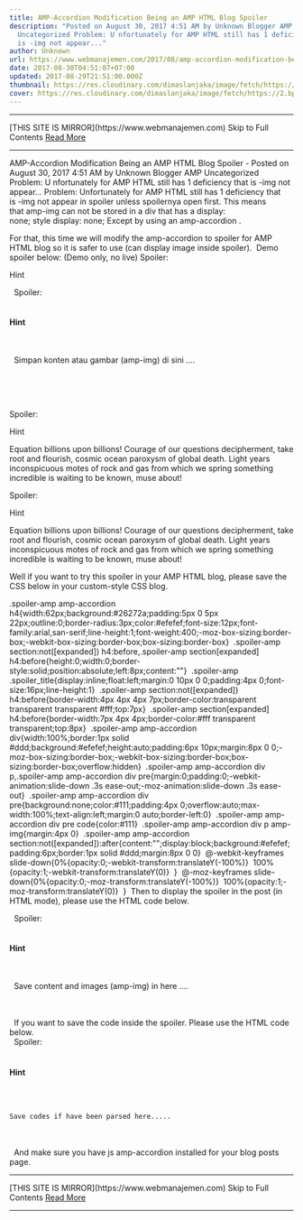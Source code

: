 ```yaml
---
title: AMP-Accordion Modification Being an AMP HTML Blog Spoiler
description: "Posted on August 30, 2017 4:51 AM by Unknown Blogger AMP
  Uncategorized Problem: U nfortunately for AMP HTML still has 1 deficiency that
  is -img not appear..."
author: Unknown
url: https://www.webmanajemen.com/2017/08/amp-accordion-modification-being-amp.html
date: 2017-08-30T04:51:07+07:00
updated: 2017-08-29T21:51:00.000Z
thumbnail: https://res.cloudinary.com/dimaslanjaka/image/fetch/https://2.bp.blogspot.com/-O64Ll2AclHg/WIkzI-RSWBI/AAAAAAAApSw/w4xT5nifRPg3eClN6qphPIe2cVc-o971QCLcB/w1100/amp-accordion.jpg
cover: https://res.cloudinary.com/dimaslanjaka/image/fetch/https://2.bp.blogspot.com/-O64Ll2AclHg/WIkzI-RSWBI/AAAAAAAApSw/w4xT5nifRPg3eClN6qphPIe2cVc-o971QCLcB/w1100/amp-accordion.jpg
---
```


<hr/> [THIS SITE IS MIRROR](https://www.webmanajemen.com) Skip to Full Contents <a href="https://www.webmanajemen.com/2017/08/amp-accordion-modification-being-amp.html" rel="follow" class="button" id="read-more">Read More</a> <hr/> AMP-Accordion Modification Being an AMP HTML Blog Spoiler - Posted on August 30, 2017 4:51 AM by Unknown Blogger AMP Uncategorized Problem: U nfortunately for AMP HTML still has 1 deficiency that is -img not appear... Problem: Unfortunately for AMP HTML still has 1 deficiency that is -img not appear in spoiler unless spoilernya open first. This means that amp-img can not be stored in a div that has a display: none; style display: none; Except by using an amp-accordion . 

For that, this time we will modify the amp-accordion to spoiler for AMP HTML blog so it is safer to use (can display image inside spoiler). 
Demo spoiler below: (Demo only, no live)
Spoiler:


Hint

<div class="spoiler-amp"> 
<span class="spoiler_title">Spoiler: </span> 
<amp-accordion> 
<section> 
<h4>Hint</h4> 
<div><p> 
Simpan konten atau gambar (amp-img) di sini .... 
</p></div> 
</section> 
</amp-accordion> 
</div> 


Spoiler:


Hint

Equation billions upon billions! Courage of our questions decipherment, take root and flourish, cosmic ocean paroxysm of global death. Light years inconspicuous motes of rock and gas from which we spring something incredible is waiting to be known, muse about!





Spoiler:


Hint

Equation billions upon billions! Courage of our questions decipherment, take root and flourish, cosmic ocean paroxysm of global death. Light years inconspicuous motes of rock and gas from which we spring something incredible is waiting to be known, muse about!


Well if you want to try this spoiler in your AMP HTML blog, please save the CSS below in your custom-style CSS blog. 

.spoiler-amp amp-accordion h4{width:62px;background:#26272a;padding:5px 0 5px 22px;outline:0;border-radius:3px;color:#efefef;font-size:12px;font-family:arial,san-serif;line-height:1;font-weight:400;-moz-box-sizing:border-box;-webkit-box-sizing:border-box;box-sizing:border-box} 
.spoiler-amp section:not([expanded]) h4:before,.spoiler-amp section[expanded] h4:before{height:0;width:0;border-style:solid;position:absolute;left:8px;content:""} 
.spoiler-amp .spoiler_title{display:inline;float:left;margin:0 10px 0 0;padding:4px 0;font-size:16px;line-height:1} 
.spoiler-amp section:not([expanded]) h4:before{border-width:4px 4px 4px 7px;border-color:transparent transparent transparent #fff;top:7px} 
.spoiler-amp section[expanded] h4:before{border-width:7px 4px 4px;border-color:#fff transparent transparent;top:8px} 
.spoiler-amp amp-accordion div{width:100%;border:1px solid #ddd;background:#efefef;height:auto;padding:6px 10px;margin:8px 0 0;-moz-box-sizing:border-box;-webkit-box-sizing:border-box;box-sizing:border-box;overflow:hidden} 
.spoiler-amp amp-accordion div p,.spoiler-amp amp-accordion div pre{margin:0;padding:0;-webkit-animation:slide-down .3s ease-out;-moz-animation:slide-down .3s ease-out} 
.spoiler-amp amp-accordion div pre{background:none;color:#111;padding:4px 0;overflow:auto;max-width:100%;text-align:left;margin:0 auto;border-left:0} 
.spoiler-amp amp-accordion div pre code{color:#111} 
.spoiler-amp amp-accordion div p amp-img{margin:4px 0} 
.spoiler-amp amp-accordion section:not([expanded]):after{content:"";display:block;background:#efefef;padding:6px;border:1px solid #ddd;margin:8px 0 0} 
@-webkit-keyframes slide-down{0%{opacity:0;-webkit-transform:translateY(-100%)} 
100%{opacity:1;-webkit-transform:translateY(0)} 
} 
@-moz-keyframes slide-down{0%{opacity:0;-moz-transform:translateY(-100%)} 
100%{opacity:1;-moz-transform:translateY(0)} 
} 
Then to display the spoiler in the post (in HTML mode), please use the HTML code below. 

<div class="spoiler-amp"> 
<span class="spoiler_title">Spoiler: </span> 
<amp-accordion> 
<section> 
<h4>Hint</h4> 
<div><p> 
Save content and images (amp-img) in here .... 
</p></div> 
</section> 
</amp-accordion> 
</div> 
If you want to save the code inside the spoiler. Please use the HTML code below. 

<div class="spoiler-amp"> 
<span class="spoiler_title">Spoiler: </span> 
<amp-accordion> 
<section> 
<h4>Hint</h4> 
<div><pre><code> 
Save codes if have been parsed here..... 
</code></pre></div> 
</section> 
</amp-accordion> 
</div> 
And make sure you have js amp-accordion installed for your blog posts page. <hr/> [THIS SITE IS MIRROR](https://www.webmanajemen.com) Skip to Full Contents <a href="https://www.webmanajemen.com/2017/08/amp-accordion-modification-being-amp.html" rel="follow" class="button" id="read-more">Read More</a> <hr/>